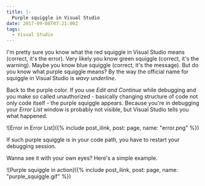 ```yaml
---
title: |-
  Purple squiggle in Visual Studio
date: 2017-09-08T07:21:00Z
tags:
  - Visual Studio
---
```

I'm pretty sure you know what the red squiggle in Visual Studio means (correct, it's the error). Very likely you know green squiggle (correct, it's the warning). Maybe you know blue squiggle (correct, it's the message). But do you know what purple squiggle means? By the way the official name for squiggle in Visual Studio is _wavy underline_. 

<!-- excerpt -->

Back to the purple color. If you use _Edit and Continue_ while debugging and you make so called unauthorized - basically changing structure of code not only code itself - the purple squiggle appears. Because you're in debugging your _Error List_ window is probably not visible, but Visual Studio tells you what happened.

![Error in Error List]({% include post_ilink, post: page, name: "error.png" %})

If such purple squiggle is in your code path, you have to restart your debugging session.

Wanna see it with your own eyes? Here's a simple example.

![Purple squiggle in action]({% include post_ilink, post: page, name: "purple_squiggle.gif" %})